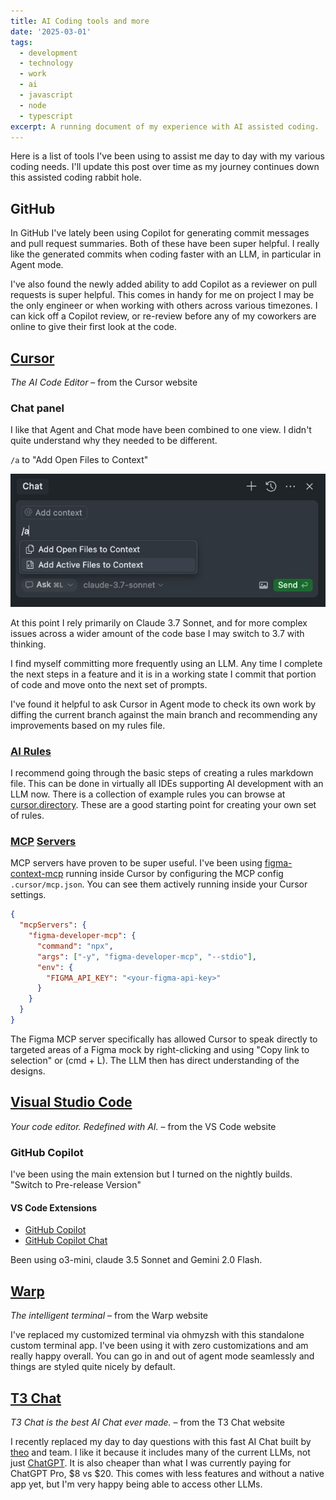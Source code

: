 ```yaml
---
title: AI Coding tools and more
date: '2025-03-01'
tags:
  - development
  - technology
  - work
  - ai
  - javascript
  - node
  - typescript
excerpt: A running document of my experience with AI assisted coding.
---
```


Here is a list of tools I've been using to assist me day to day with my various coding needs. I'll update this post over time as my journey continues down this assisted coding rabbit hole.

## GitHub

In GitHub I've lately been using Copilot for generating commit messages and pull request summaries. Both of these have been super helpful. I really like the generated commits when coding faster with an LLM, in particular in Agent mode.

I've also found the newly added ability to add Copilot as a reviewer on pull requests is super helpful. This comes in handy for me on project I may be the only engineer or when working with others across various timezones. I can kick off a Copilot review, or re-review before any of my coworkers are online to give their first look at the code.

## [Cursor](https://www.cursor.com)

_The AI Code Editor_ – from the Cursor website 

### Chat panel

I like that Agent and Chat mode have been combined to one view. I didn't quite understand why they needed to be different.

`/a` to "Add Open Files to Context"

![Add open files to context](./cursor-add-open-files.png)

At this point I rely primarily on Claude 3.7 Sonnet, and for more complex issues across a wider amount of the code base I may switch to 3.7 with thinking.

I find myself committing more frequently using an LLM. Any time I complete the next steps in a feature and it is in a working state I commit that portion of code and move onto the next set of prompts.

I've found it helpful to ask Cursor in Agent mode to check its own work by diffing the current branch against the main branch and recommending any improvements based on my rules file.

### [AI Rules](https://docs.cursor.com/context/rules-for-ai)

I recommend going through the basic steps of creating a rules markdown file. This can be done in virtually all IDEs supporting AI development with an LLM now. There is a collection of example rules you can browse at [cursor.directory](https://cursor.directory/rules). These are a good starting point for creating your own set of rules.

### [MCP](https://modelcontextprotocol.io/introduction) [Servers](https://github.com/modelcontextprotocol/servers)

MCP servers have proven to be super useful. I've been using [figma-context-mcp](https://github.com/GLips/Figma-Context-MCP) running inside Cursor by configuring the MCP config `.cursor/mcp.json`. You can see them actively running inside your Cursor settings.

```json
{
  "mcpServers": {
    "figma-developer-mcp": {
      "command": "npx",
      "args": ["-y", "figma-developer-mcp", "--stdio"],
      "env": {
        "FIGMA_API_KEY": "<your-figma-api-key>"
      }
    }
  }
}
```

The Figma MCP server specifically has allowed Cursor to speak directly to targeted areas of a Figma mock by right-clicking and using "Copy link to selection" or (cmd + L). The LLM then has direct understanding of the designs.

## [Visual Studio Code](https://code.visualstudio.com)

_Your code editor. Redefined with AI._  – from the VS Code website

### GitHub Copilot

I've been using the main extension but I turned on the nightly builds. "Switch to Pre-release Version"

#### VS Code Extensions

- [GitHub Copilot](https://marketplace.visualstudio.com/items?itemName=GitHub.copilot)
- [GitHub Copilot Chat](https://marketplace.visualstudio.com/items?itemName=GitHub.copilot-chat)

Been using o3-mini, claude 3.5 Sonnet and Gemini 2.0 Flash.

## [Warp](https://warp.dev)

_The intelligent terminal_ – from the Warp website

I've replaced my customized terminal via ohmyzsh with this standalone custom terminal app. I've been using it with zero customizations and am really happy overall. You can go in and out of agent mode seamlessly and things are styled quite nicely by default.

## [T3 Chat](https://t3.chat)

_T3 Chat is the best AI Chat ever made._ – from the T3 Chat website

I recently replaced my day to day questions with this fast AI Chat built by [theo](https://t3.gg) and team. I like it because it includes many of the current LLMs, not just [ChatGPT](https://chatgpt.com). It is also cheaper than what I was currently paying for ChatGPT Pro, $8 vs $20. This comes with less features and without a native app yet, but I'm very happy being able to access other LLMs.
